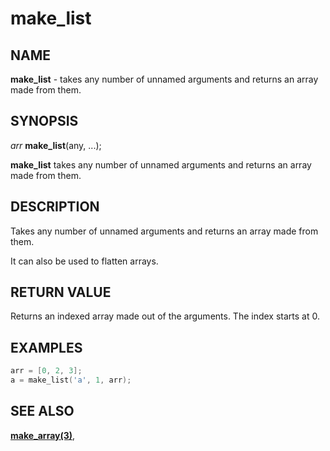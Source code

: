 # make_list

## NAME

**make_list** - takes any number of unnamed arguments and returns an array made from them.

## SYNOPSIS

*arr* **make_list**(any, ...);

**make_list** takes any number of unnamed arguments and returns an array made from them.

## DESCRIPTION

Takes any number of unnamed arguments and returns an array made from them.

It can also be used to flatten arrays.

## RETURN VALUE

Returns an indexed array made out of the arguments. The index starts at 0.


## EXAMPLES

```cpp
arr = [0, 2, 3];
a = make_list('a', 1, arr);
```

## SEE ALSO

**[make_array(3)](make_array.md)**,
